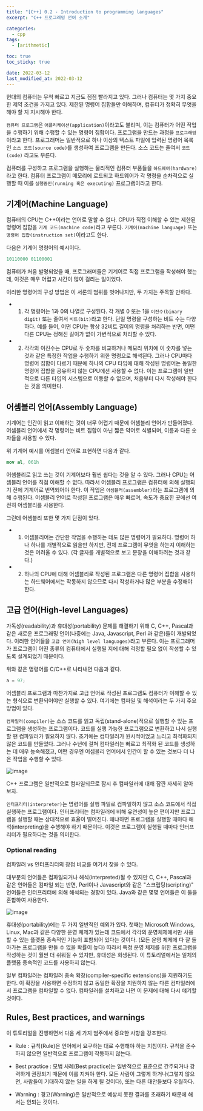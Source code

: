 ```yaml
---
title: "[C++] 0.2 - Introduction to programming languages"
excerpt: "C++ 프로그래밍 언어 소개"

categories:
  - cpp
tags:
  - [arithmetic]

toc: true
toc_sticky: true

date: 2022-03-12
last_modified_at: 2022-03-12
---
```


현대의 컴퓨터는 무척 빠르고 지금도 점점 빨라지고 있다. 그러나 컴퓨터는 몇 가지 중요한 제약 조건을 가지고 있다. 제한된 명령어 집합들만 이해하며, 컴퓨터가 정확히 무엇을 해야 할 지 지시해야 한다.

`컴퓨터 프로그램`은 `어플리케이션(application)`이라고도 불리며, 이는 컴퓨터가 어떤 작업을 수행하기 위해 수행할 수 있는 명령어 집합이다. 프로그램을 만드는 과정을 `프로그래밍`이라고 한다. 프로그래머는 일반적으로 하나 이상의 텍스트 파일에 입력된 명령어 목록인 `소스 코드(source code)`를 생성하여 프로그램을 만든다. 소스 코드는 줄여서 `코드(code)` 라고도 부른다.

컴퓨터를 구성하고 프로그램을 실행하는 물리적인 컴퓨터 부품들을 `하드웨어(hardware)`라고 한다. 컴퓨터 프로그램이 메모리에 로드되고 하드웨어가 각 명령을 순차적으로 실행할 때 이를 `실행중인(running 혹은 executing)` 프로그램이라고 한다.

## 기계어(Machine Language)
컴퓨터의 CPU는 C++이라는 언어로 말할 수 없다. CPU가 직접 이해할 수 있는 제한된 명령어 집합을 `기계 코드(machine code)`라고 부른다. `기계어(machine language)` 또는 `명령어 집합(instruction set)`이라고도 한다.

다음은 기계어 명령어의 예시이다.
```cpp
10110000 01100001
```
컴퓨터가 처음 발명되었을 때, 프로그래머들은 기계어로 직접 프로그램을 작성해야 했는데, 이것은 매우 어렵고 시간이 많이 걸리는 일이었다.

이러한 명령어의 구성 방법은 이 서론의 범위를 벗어나지만, 두 가지는 주목할 만하다.
- 1. 각 명령어는 1과 0의 나열로 구성된다. 각 개별 0 또는 1을 `이진수(binary digit)` 또는 줄여서 `비트(bit)`라고 한다. 단일 명령을 구성하는 비트 수는 다양하다. 예를 들어, 어떤 CPU는 항상 32비트 길이의 명령을 처리하는 반면, 어떤 다른 CPU는 정해진 길이가 없이 가변적으로 처리할 수 있다.

- 2. 각각의 이진수는 CPU로 두 숫자를 비교하거나 메모리 위치에 이 숫자를 넣는 것과 같은 특정한 작업을 수행하기 위한 명령으로 해석된다. 그러나 CPU마다 명령어 집합이 다르기 때문에 하나의 CPU 타입에 대해 작성된 명령어는 동일한 명령어 집합을 공유하지 않는 CPU에선 사용할 수 없다. 이는 프로그램이 일반적으로 다른 타입의 시스템으로 이동할 수 없으며, 처음부터 다시 작성해야 한다는 것을 의미한다.

## 어셈블리 언어(Assembly Language)
기계어는 인간이 읽고 이해하는 것이 너무 어렵기 때문에 어셈블리 언어가 만들어졌다. 어셈블리 언어에서 각 명령어는 비트 집합이 아닌 짧은 약어로 식별되며, 이름과 다른 숫자들을 사용할 수 있다.

위 기계어 예시를 어셈블리 언어로 표현하면 다음과 같다.
```nasm
mov al, 061h
```
어셈블리로 읽고 쓰는 것이 기계어보다 훨씬 쉽다는 것을 알 수 있다. 그러나 CPU는 어셈블리 언어를 직접 이해할 수 없다. 따라서 어셈블리 프로그램은 컴퓨터에 의해 실행되기 전에 기계어로 번역되어야 한다. 이 작업은 `어셈블러(assembler)`라는 프로그램에 의해 수행된다. 어셈블리 언어로 작성된 프로그램은 매우 빠르며, 속도가 중요한 곳에선 여전히 어셈블리를 사용한다.

그런데 어셈블리 또한 몇 가지 단점이 있다.
- 1. 어셈블리어는 간단한 작업을 수행하는 데도 많은 명령어가 필요하다. 명령어 하나 하나를 개별적으로 읽을만 하지만, 전체 프로그램이 무엇을 하는지 이해하는 것은 어려울 수 있다. (각 글자를 개별적으로 보고 문장을 이해하려는 것과 같다.)
- 2. 하나의 CPU에 대해 어셈블리로 작성된 프로그램은 다른 명령어 집합을 사용하는 하드웨어에서는 작동하지 않으므로 다시 작성하거나 많은 부분을 수정해야 한다.

## 고급 언어(High-level Languages)
가독성(readability)과 휴대성(portability) 문제를 해결하기 위해 C, C++, Pascal과 같은 새로운 프로그래밍 언어(나중에는 Java, Javascript, Perl 과 같은)들이 개발되었다. 이러한 언어들을 `고급 언어(high level languages)`라고 부른다. 이는 프로그래머가 프로그램이 어떤 종류의 컴퓨터에서 실행될 지에 대해 걱정할 필요 없이 작성할 수 있도록 설계되었기 때문이다.

위와 같은 명령어를 C/C++로 나타내면 다음과 같다.
```cpp
a = 97;
```

어셈블리 프로그램과 마찬가지로 고급 언어로 작성된 프로그램도 컴퓨터가 이해할 수 있는 형식으로 변환되어야만 실행할 수 있다. 여기에는 컴파일 및 해석이라는 두 가지 주요 방법이 있다.

`컴파일러(compiler)`는 소스 코드를 읽고 독립(stand-alone)적으로 실행할 수 있는 프로그램을 생성하는 프로그램이다. 코드를 실행 가능한 프로그램으로 변환하고 나서 실행할 땐 컴파일러가 필요하지 않다. 초기에는 컴파일러가 원시적이었고 느리고 최적화되지 않은 코드를 만들었다. 그러나 수년에 걸쳐 컴파일러는 빠르고 최적화 된 코드를 생성하는 데 매우 능숙해졌고, 어떤 경우엔 어셈블리 언어에서 인간이 할 수 있는 것보다 더 나은 작업을 수행할 수 있다.

![image](https://www.learncpp.com/images/CppTutorial/Chapter0/Compiling-min.png?ezimgfmt=rs:521x161/rscb2/ng:webp/ngcb2)

C++ 프로그램은 일반적으로 컴파일되므로 잠시 후 컴파일러에 대해 잠깐 자세히 알아보자.

`인터프리터(interpreter)`는 명령어를 실행 파일로 컴파일하지 않고 소스 코드에서 직접 실행하는 프로그램이다. 인터프리터는 컴파일러에 비해 유연성이 높은 편이지만 프로그램을 실행할 때는 상대적으로 효율이 떨어진다. 왜냐하면 프로그램을 실행할 때마다 해석(interpreting)을 수행해야 하기 때문이다. 이것은 프로그램이 실행될 때마다 인터프리터가 필요하다는 것을 의미한다.

### Optional reading
컴파일러 vs 인터프리터의 장점 비교를 여기서 찾을 수 있다.

대부분의 언어들은 컴파일되거나 해석(interpreted)될 수 있지만 C, C++, Pascal과 같은 언어들은 컴파일 되는 반면, Perl이나 Javascript와 같은 "스크립팅(scripting)" 언어들은 인터프리터에 의해 해석되는 경향이 있다. Java와 같은 몇몇 언어들은 이 둘을 혼합하여 사용한다.

![image](https://www.learncpp.com/images/CppTutorial/Chapter0/Portability-min.png?ezimgfmt=rs:481x261/rscb2/ng:webp/ngcb2)

휴대성(portability)에는 두 가지 일반적인 예외가 있다. 첫째는 Microsoft Windows, Linux, Mac과 같은 다양한 운영 체제가 있는데 코드에서 각각의 운영체제에서만 사용할 수 있는 플랫폼 종속적인 기능이 포함되어 있다는 것이다. (모든 운영 체제에 다 잘 돌아가는 프로그램을 만들 수 없을 확률이 높다) 따라서 특정 운영 체제를 위한 프로그램을 작성하는 것이 훨씬 더 쉬워질 수 있지만, 휴대성은 희생된다. 이 튜토리얼에서는 일체의 플랫폼 종속적인 코드를 사용하지 않는다.

일부 컴파일러는 컴파일러 종속 확장(compiler-specific extensions)을 지원하기도 한다. 이 확장을 사용하면 수정하지 않고 동일한 확장을 지원하지 않는 다른 컴파일러에서 프로그램을 컴파일할 수 없다. 컴파일러를 설치하고 나면 이 문제에 대해 다시 얘기할 것이다.

## Rules, Best practices, and warnings
이 튜토리얼을 진행하면서 다음 세 가지 범주에서 중요한 사항을 강조한다.
- Rule : 규칙(Rule)은 언어에서 요구하는 대로 수행해야 하는 지침이다. 규칙을 준수하지 않으면 일반적으로 프로그램이 작동하지 않는다.
- Best practice : 모범 사례(Best practice)는 일반적으로 표준으로 간주되거나 강력하게 권장되기 때문에 이를 지켜야 한다. 모든 사람이 그렇게 하거나(그렇지 않으면, 사람들이 기대하지 않는 일을 하게 될 것이다), 또는 다른 대안들보다 우월하다.

- Warning : 경고(Warning)은 일반적으로 예상치 못한 결과를 초래하기 때문에 해서는 안되는 것이다.